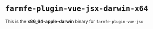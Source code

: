 # `farmfe-plugin-vue-jsx-darwin-x64`

This is the **x86_64-apple-darwin** binary for `farmfe-plugin-vue-jsx`
